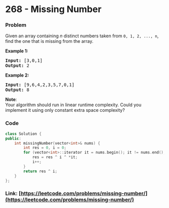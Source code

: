 # 268 - Missing Number

### Problem
<p>Given an array containing <i>n</i> distinct numbers taken from <code>0, 1, 2, ..., n</code>, find the one that is missing from the array.</p>

<p><b>Example 1:</b></p>

<pre>
<b>Input:</b> [3,0,1]
<b>Output:</b> 2
</pre>

<p><b>Example 2:</b></p>

<pre>
<b>Input:</b> [9,6,4,2,3,5,7,0,1]
<b>Output:</b> 8
</pre>

<p><b>Note</b>:<br />
Your algorithm should run in linear runtime complexity. Could you implement it using only constant extra space complexity?</p>

### Code
```cpp
class Solution {
public:
    int missingNumber(vector<int>& nums) {
        int res = 0, i = 0;
        for (vector<int>::iterator it = nums.begin(); it != nums.end(); ++it) {
            res = res ^ i ^ *it;
            i++;
        }
        return res ^ i;
    }
};
```
### Link: [https://leetcode.com/problems/missing-number/](https://leetcode.com/problems/missing-number/)
